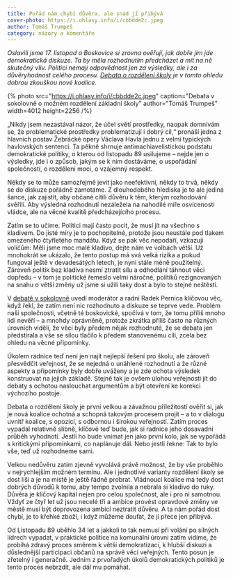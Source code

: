 ```yaml
---
title: Pořád nám chybí důvěra, ale snad jí přibývá
cover-photo: https://i.ohlasy.info/i/cbbdde2c.jpeg
author: Tomáš Trumpeš
category: názory a komentáře
---
```


*Oslavili jsme 17. listopad a Boskovice si zrovna ověřují, jak dobře jim jde demokratická diskuze. Ta by měla rozhodnutím předcházet a mít na ně skutečný vliv. Politici nemají odpovědnost jen za výsledky, ale i za důvěryhodnost celého procesu. [Debata o rozdělení školy](https://forum.ohlasy.info/t/rozdeleni-zakladnich-skol/523) je v tomto ohledu dobrou zkouškou nové koalice.*

{% photo src="https://i.ohlasy.info/i/cbbdde2c.jpeg" caption="Debata v sokolovně o možném rozdělení základní školy" author="Tomáš Trumpeš" width=4012 height=2256 /%}

„Nikdy jsem nezastával názor, že účel světí prostředky, naopak domnívám se, že problematické prostředky problematizují i dobrý cíl,“ pronáší jedna z hlavních postav Žebrácké opery Václava Havla jednu z velmi typických havlovských sentencí. Ta pěkně shrnuje antimachiavelistickou podstatu demokratické politiky, o kterou od listopadu 89 usilujeme – nejde jen o výsledky, jde i o způsob, jakým se k nim dostáváme, o uspořádání společnosti, o rozdělení moci, o vzájemný respekt.

Někdy se to může samozřejmě jevit jako neefektivní, někdy to trvá, někdy se do diskuze pořádně zamotáme. Z dlouhodobého hlediska je to ale jediná šance, jak zajistit, aby občané cítili důvěru k těm, kterým rozhodování svěřili. Aby výsledná rozhodnutí nezáležela na nahodilé míře osvícenosti vládce, ale na věcné kvalitě předcházejícího procesu.

Zatím se to učíme. Politici mají často pocit, že musí jít na všechno s kladivem. Do jisté míry je to pochopitelné, protože jsou neustále pod tlakem omezeného čtyřletého mandátu. Když se pak věc nepodaří, vzkazují voličům: Měli jsme moc malé kladivo, dejte nám ve volbách větší. Už mnohokrát se ukázalo, že tento postup má svá velká rizika a pokud fungoval ještě v devadesátých letech, je nyní stále méně použitelný. Zároveň politik bez kladiva nesmí ztratit sílu a odhodlání táhnout věci dopředu – v tom je politické řemeslo velmi náročné, politiků rezignovaných na snahu o větší změny už jsme si užili taky dost a bylo to stejné neštěstí.

V [debatě v sokolovně](https://ohlasy.info/clanky/2023/11/debata-zs.html) uvedl moderátor a radní Radek Pernica klíčovou věc, když řekl, že zatím není nic rozhodnuto a diskuze se teprve vede. Problém naší společnosti, včetně té boskovické, spočívá v tom, že tomu příliš mnoho lidí nevěří – a mnohdy oprávněně, protože zkrátka příliš často na různých úrovních viděli, že věci byly předem nějak rozhodnuté, že se debata jen předstírala a vše se sílou tlačilo k předem stanovenému cíli, zcela bez ohledu na věcné připomínky.

Úkolem radnice teď není jen najít nejlepší řešení pro školu, ale zároveň přesvědčit veřejnost, že se nejedná o unáhlené rozhodnutí a že různé aspekty a připomínky byly dobře uváženy a je zde ochota výsledek konstruovat na jejich základě. Stejně tak je ovšem úlohou veřejnosti jít do debaty s ochotou naslouchat argumentům a být otevření ke korekci výchozího postoje.

Debata o rozdělení školy je první velkou a závažnou příležitostí ověřit si, jak je nová koalice ochotná a schopná takovým procesem projít – a to v dialogu uvnitř koalice, s opozicí, s odbornou i širokou veřejností. Zatím proces vypadal relativně slibně, klíčové teď bude, jak si radnice jeho dosavadní průběh vyhodnotí. Jestli ho bude vnímat jen jako první kolo, jak se vypořádá s kritickými připomínkami, co naplánuje dál. Nebo jestli řekne: Tak to bylo vše, teď už rozhodneme sami.

Velkou nedůvěru zatím zjevně vyvolává právě možnost, že by vše proběhlo v nejrychlejším možném termínu. Ale i jednotlivé varianty rozdělení školy se dost liší a je na místě je ještě řádně probrat. Vládnoucí koalice má tedy dost dobrých důvodů k tomu, aby tempo zvolnila a nebrala si kladivo do ruky. Důvěra je klíčový kapitál nejen pro celou společnost, ale i pro ni samotnou. Vždyť ze čtyř let už jsou necelé tři a ambice provést opravdové změny ve městě musí být doprovozena ambicí neztratit důvěru. A ta nám pořád dost chybí, je to křehké zboží, i když můžeme doufat, že jí přece jen přibývá.

Od Listopadu 89 uběhlo 34 let a jakkoli to tak nemusí při volání po silných lídrech vypadat, v praktické politice na komunální úrovni zatím vidíme, že probíhá zdravý proces směrem k větší demokratizaci, k hlubší diskuzi a důslednější participaci občanů na správě věcí veřejných. Tento posun je zřetelný i generačně. Jedním z prvořadých úkolů demokratických politiků je tento proces nebrzdit, ale dál mu pomáhat.